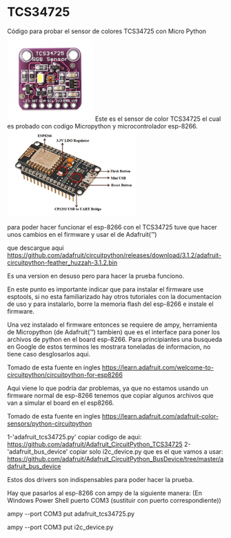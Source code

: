 # TCS34725
Código para probar el sensor de colores TCS34725 con Micro Python
<img src='media/tcs34725-rgb-color-sensor-with-ir-filter-and-white-led.jpg/' width=200 height=200 />
Este es el sensor de color TCS34725 el cual es probado con codigo Micropython y microcontrolador esp-8266.
<img src='media/NodeMCU-Microncontroller.ppm/' width=300 height=200 />

para poder hacer funcionar el esp-8266 con el TCS34725 tuve que hacer unos cambios en el firmware y usar el de Adafruit(&trade;)

que descargue aqui https://github.com/adafruit/circuitpython/releases/download/3.1.2/adafruit-circuitpython-feather_huzzah-3.1.2.bin 

Es una version en desuso pero para hacer la prueba funciono.

En este punto es importante indicar que para instalar el firmware use esptools, si no esta familiarizado hay otros tutoriales con la documentacion de uso y para instalarlo, borre la memoria flash del esp-8266 e instale el firmware.

Una vez instalado el firmware entonces se requiere de ampy, herramienta de Micropython (de Adafruit(&trade;) tambien) que es el interface para poner los archivos de python en el board esp-8266. Para principiantes una busqueda en Google de estos terminos les mostrara toneladas de informacion, no tiene caso desglosarlos aqui.

Tomado de esta fuente en ingles https://learn.adafruit.com/welcome-to-circuitpython/circuitpython-for-esp8266

Aqui viene lo que podria dar problemas, ya que no estamos usando un firmware normal de esp-8266 tenemos que copiar algunos archivos que van a simular el board en el esp8266.

Tomado de esta fuente en ingles https://learn.adafruit.com/adafruit-color-sensors/python-circuitpython

1-'adafruit_tcs34725.py' copiar codigo de aqui: https://github.com/adafruit/Adafruit_CircuitPython_TCS34725
2-'adafruit_bus_device' copiar solo i2c_device.py que es el que vamos a usar: https://github.com/adafruit/Adafruit_CircuitPython_BusDevice/tree/master/adafruit_bus_device

Estos dos drivers son indispensables para poder hacer la prueba.

Hay que pasarlos al esp-8266 con ampy de la siguiente manera:
(En Windows Power Shell puerto COM3 (sustituir con puerto correspondiente))

ampy --port COM3 put adafruit_tcs34725.py

ampy --port COM3 put i2c_device.py
